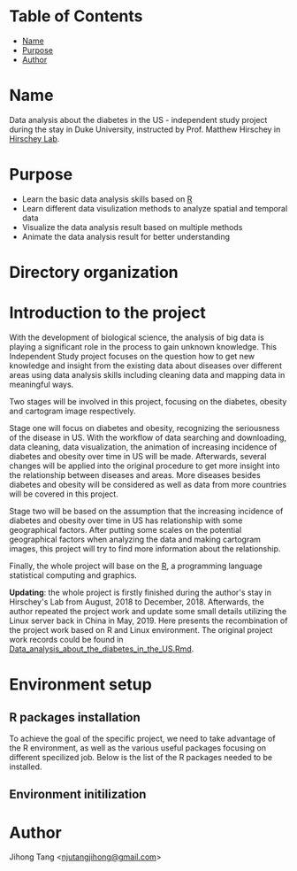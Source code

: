 [TOC levels=1-3]: #

# Table of Contents
- [Name](#name)
- [Purpose](#purpose)
- [Author](#author)

# Name
Data analysis about the diabetes in the US - independent study project during the stay in Duke University, instructed by Prof. Matthew Hirschey in [Hirschey Lab](https://github.com/hirscheylab).

# Purpose
* Learn the basic data analysis skills based on [R](https://www.r-project.org/)
* Learn different data visulization methods to analyze spatial and temporal data
* Visualize the data analysis result based on multiple methods
* Animate the data analysis result for better understanding 

# Directory organization

# Introduction to the project
With the development of biological science, the analysis of big data is playing a significant role in the process to gain unknown knowledge. This Independent Study project focuses on the question how to get new knowledge and insight from the existing data about diseases over different areas using data analysis skills including cleaning data and mapping data in meaningful ways. 

Two stages will be involved in this project, focusing on the diabetes, obesity and cartogram image respectively. 

Stage one will focus on diabetes and obesity, recognizing the seriousness of the disease in US. With the workflow of data searching and downloading, data cleaning, data visualization, the animation of increasing incidence of diabetes and obesity over time in US will be made. Afterwards, several changes will be applied into the original procedure to get more insight into the relationship between diseases and areas. More diseases besides diabetes and obesity will be considered as well as data from more countries will be covered in this project. 

Stage two will be based on the assumption that the increasing incidence of diabetes and obesity over time in US has relationship with some geographical factors. After putting some scales on the potential geographical factors when analyzing the data and making cartogram images, this project will try to find more information about the relationship.

Finally, the whole project will base on the [R](https://www.r-project.org/), a programming language statistical computing and graphics.

**Updating**: the whole project is firstly finished during the author's stay in Hirschey's Lab from August, 2018 to December, 2018. Afterwards, the author repeated the project work and update some small details utilizing the Linux server back in China in May, 2019. Here presents the recombination of the project work based on R and Linux environment. The original project work records could be found in [Data_analysis_about_the_diabetes_in_the_US.Rmd](./Data_analysis_about_the_diabetes_in_the_US.Rmd).

# Environment setup 
## R packages installation
To achieve the goal of the specific project, we need to take advantage of the R environment, as well as the various useful packages focusing on different specilized job. Below is the list of the R packages needed to be installed.
## Environment initilization

# Author
Jihong Tang &lt;njutangjihong@gmail.com&gt;

